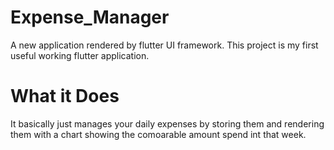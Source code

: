 # Expense_Manager

A new application rendered by flutter UI framework.
This project is my first useful working flutter application.
# What it Does

It basically just manages your daily expenses by storing them and rendering them with a chart showing the comoarable amount spend int that week.

